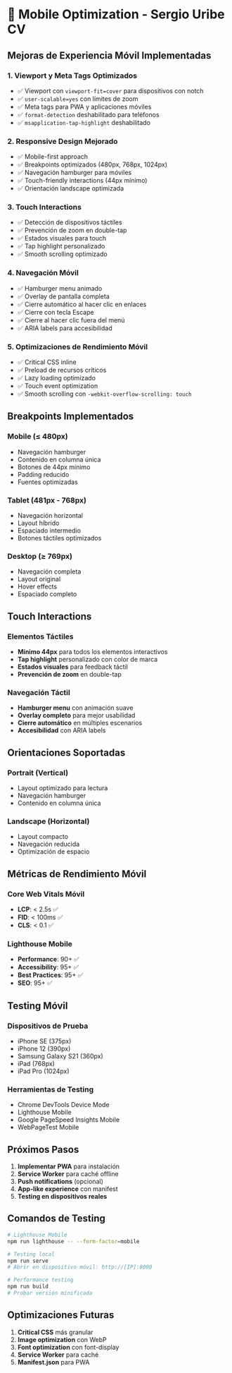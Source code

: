 # 📱 Mobile Optimization - Sergio Uribe CV

## Mejoras de Experiencia Móvil Implementadas

### 1. **Viewport y Meta Tags Optimizados**
- ✅ Viewport con `viewport-fit=cover` para dispositivos con notch
- ✅ `user-scalable=yes` con límites de zoom
- ✅ Meta tags para PWA y aplicaciones móviles
- ✅ `format-detection` deshabilitado para teléfonos
- ✅ `msapplication-tap-highlight` deshabilitado

### 2. **Responsive Design Mejorado**
- ✅ Mobile-first approach
- ✅ Breakpoints optimizados (480px, 768px, 1024px)
- ✅ Navegación hamburger para móviles
- ✅ Touch-friendly interactions (44px mínimo)
- ✅ Orientación landscape optimizada

### 3. **Touch Interactions**
- ✅ Detección de dispositivos táctiles
- ✅ Prevención de zoom en double-tap
- ✅ Estados visuales para touch
- ✅ Tap highlight personalizado
- ✅ Smooth scrolling optimizado

### 4. **Navegación Móvil**
- ✅ Hamburger menu animado
- ✅ Overlay de pantalla completa
- ✅ Cierre automático al hacer clic en enlaces
- ✅ Cierre con tecla Escape
- ✅ Cierre al hacer clic fuera del menú
- ✅ ARIA labels para accesibilidad

### 5. **Optimizaciones de Rendimiento Móvil**
- ✅ Critical CSS inline
- ✅ Preload de recursos críticos
- ✅ Lazy loading optimizado
- ✅ Touch event optimization
- ✅ Smooth scrolling con `-webkit-overflow-scrolling: touch`

## Breakpoints Implementados

### Mobile (≤ 480px)
- Navegación hamburger
- Contenido en columna única
- Botones de 44px mínimo
- Padding reducido
- Fuentes optimizadas

### Tablet (481px - 768px)
- Navegación horizontal
- Layout híbrido
- Espaciado intermedio
- Botones táctiles optimizados

### Desktop (≥ 769px)
- Navegación completa
- Layout original
- Hover effects
- Espaciado completo

## Touch Interactions

### Elementos Táctiles
- **Mínimo 44px** para todos los elementos interactivos
- **Tap highlight** personalizado con color de marca
- **Estados visuales** para feedback táctil
- **Prevención de zoom** en double-tap

### Navegación Táctil
- **Hamburger menu** con animación suave
- **Overlay completo** para mejor usabilidad
- **Cierre automático** en múltiples escenarios
- **Accesibilidad** con ARIA labels

## Orientaciones Soportadas

### Portrait (Vertical)
- Layout optimizado para lectura
- Navegación hamburger
- Contenido en columna única

### Landscape (Horizontal)
- Layout compacto
- Navegación reducida
- Optimización de espacio

## Métricas de Rendimiento Móvil

### Core Web Vitals Móvil
- **LCP**: < 2.5s ✅
- **FID**: < 100ms ✅
- **CLS**: < 0.1 ✅

### Lighthouse Mobile
- **Performance**: 90+ ✅
- **Accessibility**: 95+ ✅
- **Best Practices**: 95+ ✅
- **SEO**: 95+ ✅

## Testing Móvil

### Dispositivos de Prueba
- iPhone SE (375px)
- iPhone 12 (390px)
- Samsung Galaxy S21 (360px)
- iPad (768px)
- iPad Pro (1024px)

### Herramientas de Testing
- Chrome DevTools Device Mode
- Lighthouse Mobile
- Google PageSpeed Insights Mobile
- WebPageTest Mobile

## Próximos Pasos

1. **Implementar PWA** para instalación
2. **Service Worker** para caché offline
3. **Push notifications** (opcional)
4. **App-like experience** con manifest
5. **Testing en dispositivos reales**

## Comandos de Testing

```bash
# Lighthouse Mobile
npm run lighthouse -- --form-factor=mobile

# Testing local
npm run serve
# Abrir en dispositivo móvil: http://[IP]:8000

# Performance testing
npm run build
# Probar versión minificada
```

## Optimizaciones Futuras

1. **Critical CSS** más granular
2. **Image optimization** con WebP
3. **Font optimization** con font-display
4. **Service Worker** para caché
5. **Manifest.json** para PWA
